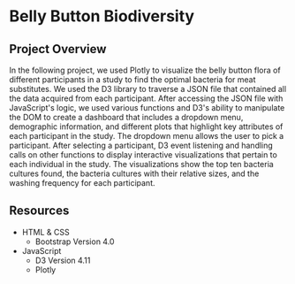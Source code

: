 # Belly Button Biodiversity
## Project Overview
In the following project, we used Plotly to visualize the belly button flora of different participants in a study to find the optimal bacteria for meat substitutes. We used the D3 library to traverse a JSON file that contained all the data acquired from each participant. After accessing the JSON file with JavaScript's logic, we used various functions and D3's ability to manipulate the DOM to create a dashboard that includes a dropdown menu, demographic information, and different plots that highlight key attributes of each participant in the study. The dropdown menu allows the user to pick a participant. After selecting a participant, D3 event listening and handling calls on other functions to display interactive visualizations that pertain to each individual in the study. The visualizations show the top ten bacteria cultures found, the bacteria cultures with their relative sizes, and the washing frequency for each participant. 

## Resources
- HTML & CSS
  - Bootstrap Version 4.0
- JavaScript
  - D3 Version 4.11
  - Plotly
